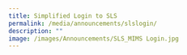 ```yaml
---
title: Simplified Login to SLS
permalink: /media/announcements/slslogin/
description: ""
image: /images/Announcements/SLS_MIMS Login.jpg
---
```



